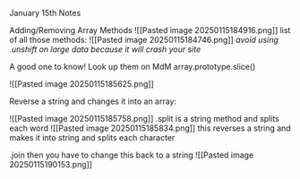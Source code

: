 January 15th Notes

Adding/Removing Array Methods
![[Pasted image 20250115184916.png]]
list of all those methods:
![[Pasted image 20250115184746.png]]
 *avoid using .unshift on large data because it will crash your site*


A good one to know!
Look up them on MdM
array.prototype.slice()

![[Pasted image 20250115185625.png]]

Reverse a string and changes it into an array:

![[Pasted image 20250115185758.png]]
.split is a string method and splits each word
![[Pasted image 20250115185834.png]]
this reverses a string and makes it into string and splits each character

.join
then you have to change this back to a string
![[Pasted image 20250115190153.png]]






